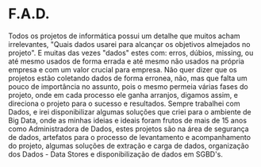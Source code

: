 # F.A.D.
  Todos os projetos de informática possui um detalhe que muitos acham irrelevantes, "Quais dados usarei para alcançar os objetivos almejados no projeto". E muitas das vezes "dados" estes com: erros, dúbios, missing, ou até mesmo usados de forma errada e até mesmo não usados na própria empresa e com um valor crucial para empresa. Não quer dizer que os projetos estão coletando dados de forma erronea, não, mas que falta um pouco de importância no assunto, pois o mesmo permeia várias fases do projeto, onde em cada processo ele ganha arranjos, digamos assim, e direciona o projeto para o sucesso e resultados.
  Sempre trabalhei com Dados, e irei disponibilizar algumas soluções que criei para o ambiente de Big Data, onde as minhas ideias e ideais foram frutos de mais de 15 anos como Administradora de Dados, estes projetos são na área de segurança de dados, artefatos para o processo de levantamento e acompanhamento do projeto, algumas soluções de extração e carga de dados, organização dos Dados - Data Stores e disponibilização de dados em SGBD's.
